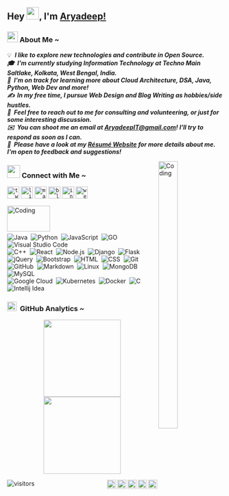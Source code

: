 <!-- Heading -->

## Hey <img src="https://github.com/TheDudeThatCode/TheDudeThatCode/blob/master/Assets/Hi.gif" width="29px">, I'm [Aryadeep!](https://AryadeepIT.github.io) 

<!-- About Me Section -->
### <img src="https://emojis.slackmojis.com/emojis/images/1531849430/4246/blob-sunglasses.gif?1531849430" width="25"/>&nbsp;**About Me** ~
💡 &nbsp;__*I like to explore new technologies and contribute in Open Source.\
🎓 &nbsp;I'm currently studying Information Technology at Techno Main Saltlake, Kolkata, West Bengal, India.\
🌱 &nbsp;I'm on track for learning more about Cloud Architecture, DSA, Java, Python, Web Dev and more!\
✍️ &nbsp;In my free time, I pursue Web Design and Blog Writing as hobbies/side hustles.\
💬 &nbsp;Feel free to reach out to me for consulting and volunteering, or just for some interesting discussion.\
✉️ &nbsp;You can shoot me an email at [AryadeepIT@gmail.com](mailto:aryadeepit@gmail.com)! I'll try to respond as soon as I can.\
📄 &nbsp;Please have a look at my [Résumé Website](https://AryadeepIT.github.io) for more details about me. I'm open to feedback and suggestions!*__

<!-- Right Side Image -->
<img alt="Coding" src="https://media1.giphy.com/media/HEPwfdu6T6svpPE1eN/giphy.gif?cid=ecf05e47pdquw7c7inxbcihpj3m9dyh2al5rp0d8brmfac8a&rid=giphy.gif&ct=s" width="30%" height="40%" align="right"/>

<!-- Contact Me Section -->
### <img src="https://media.giphy.com/media/LnQjpWaON8nhr21vNW/giphy.gif" width="30">&nbsp;**Connect with Me** ~

<a href="https://twitter.com/AryadeepIT"><code><img width="28px" src="https://img.icons8.com/color/48/000000/twitter--v2.png" title = "twitter"/></code></a>
<a href="https://www.linkedin.com/in/AryadeepIT"><code><img width="28px" src="https://cdn-icons-png.flaticon.com/512/2111/2111499.png" title = "linkedin"/></code></a>
<a href="mailto:aryadeepit@gmail.com"><code><img width="28px" src="https://cdn-icons-png.flaticon.com/512/5968/5968534.png" title = "mail"/></code></a>
<a href="http://dev.to/AryadeepIT"><code><img width="28px" src="https://cdn-icons-png.flaticon.com/512/2297/2297885.png" title = "blog"/></code></a>
<a href="https://www.instagram.com/AryadeepIT/"><code><img width="28px" src="https://cdn-icons-png.flaticon.com/512/1409/1409946.png" title = "instagram"/></code></a>
<a href="https://AryadeepIT.github.io"><code><img width="28px" src="https://cdn-icons-png.flaticon.com/512/431/431979.png" title = "website"/></code></a>
</br>

<!-- Tools Section -->

<img alt="Coding" src="https://media3.giphy.com/media/Q8xuJjjxQHHJdHn7gJ/giphy.gif?cid=ecf05e47aq8s3yvq85r3s0ct6ize4eohegxssj9cvedsho69&rid=giphy.gif&ct=s" width="100px" height="60px" align="left"/> <br/><br/><br/>

![Java](https://img.shields.io/badge/-Java-05122A?style=flat&logo=Java)&nbsp;
![Python](https://img.shields.io/badge/-Python-05122A?style=flat&logo=python)&nbsp;
![JavaScript](https://img.shields.io/badge/-JavaScript-05122A?style=flat&logo=javascript)&nbsp;
![GO](https://img.shields.io/badge/-GO-05122A?style=flat&logo=GO&logoColor=A8B9CC)&nbsp;
![Visual Studio Code](https://img.shields.io/badge/-Visual%20Studio%20Code-05122A?style=flat&logo=visual-studio-code&logoColor=007ACC)\
![C++](https://img.shields.io/badge/-C++-05122A?style=flat&logo=C%2B%2B&logoColor=00599C)&nbsp;
![React](https://img.shields.io/badge/-React-05122A?style=flat&logo=react)&nbsp;
![Node.js](https://img.shields.io/badge/-Node.js-05122A?style=flat&logo=node.js)&nbsp;
![Django](https://img.shields.io/badge/-Django-05122A?style=flat&logo=django)&nbsp;
![Flask](https://img.shields.io/badge/-Flask-05122A?style=flat&logo=flask)\
![jQuery](https://img.shields.io/badge/-jQuery-05122A?style=flat&logo=jQuery)&nbsp;
![Bootstrap](https://img.shields.io/badge/-Bootstrap-05122A?style=flat&logo=bootstrap&logoColor=563D7C)&nbsp;
![HTML](https://img.shields.io/badge/-HTML-05122A?style=flat&logo=HTML5)&nbsp;
![CSS](https://img.shields.io/badge/-CSS-05122A?style=flat&logo=CSS3&logoColor=1572B6)&nbsp;
![Git](https://img.shields.io/badge/-Git-05122A?style=flat&logo=git)\
![GitHub](https://img.shields.io/badge/-GitHub-05122A?style=flat&logo=github)&nbsp;
![Markdown](https://img.shields.io/badge/-Markdown-05122A?style=flat&logo=markdown)&nbsp;
![Linux](https://img.shields.io/badge/-Linux-05122A?style=flat&logo=Linux)&nbsp;
![MongoDB](https://img.shields.io/badge/-MongoDB-05122A?style=flat&logo=MongoDB)&nbsp;
![MySQL](https://img.shields.io/badge/-MySQL-05122A?style=flat&logo=MySQL&logoColor=white)\
![Google Cloud](https://img.shields.io/badge/-Google%20Cloud-05122A?style=flat&logo=Google+Cloud)&nbsp;
![Kubernetes](https://img.shields.io/badge/-Kubernetes-05122A?style=flat&logo=Kubernetes)&nbsp;
![Docker](https://img.shields.io/badge/-Docker-05122A?style=flat&logo=Docker)&nbsp;
![C](https://img.shields.io/badge/-C-05122A?style=flat&logo=C&logoColor=276DC3)&nbsp;
![Intellij Idea](https://img.shields.io/badge/-Intellij%20Idea-05122A?style=flat&logo=intellijidea)

 
<!-- Github Analytics Section -->
### <img src = "https://i.pinimg.com/originals/65/c4/f4/65c4f452571be1261e9c623f7da488ac.gif" width="22px"> &nbsp;**GitHub Analytics** ~

<p align="center">
<a href="https://github.com/AryadeepIT">
  <img height="180em" src="https://github-readme-stats-eight-theta.vercel.app/api?username=AryadeepIT&show_icons=true&hide_border=true&theme=algolia&include_all_commits=true&count_private=true"/>
  <img height="180em" src="https://github-readme-stats-eight-theta.vercel.app/api/top-langs/?username=AryadeepIT&layout=compact&hide_border=true&langs_count=8&theme=algolia"/>
</a>
</p>

<!-- Visitor Count Section -->
	
  <img align="right" width="21px" src="https://emojis.slackmojis.com/emojis/images/1643514244/2124/android.png?1643514244" />
  <img align="right" width="21px" src="https://emojis.slackmojis.com/emojis/images/1643510969/49730/windows11.png?1643510969" />
  <img align="right" width="21px" src="https://emojis.slackmojis.com/emojis/images/1643514336/3094/rainbowapple.png?1643514336" />
  <img align="right" width="21px" src="https://emojis.slackmojis.com/emojis/images/1643514155/1159/ubuntu.png?1643514155" />
  <img align="right" width="21px" src="https://emojis.slackmojis.com/emojis/images/1643514939/9611/linux.png?1643514939" />

![visitors](https://visitor-badge.laobi.icu/badge?page_id=AryadeepIT.AryadeepIT)
